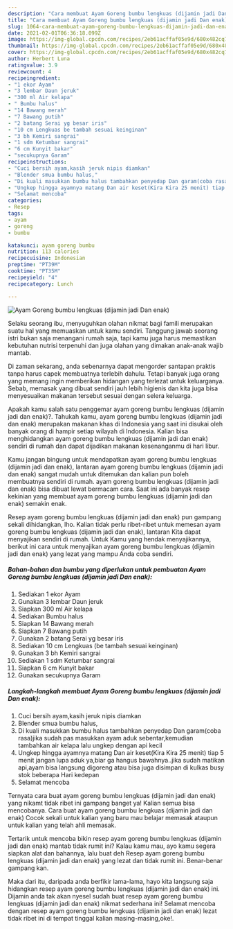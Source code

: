 ```yaml
---
description: "Cara membuat Ayam Goreng bumbu lengkuas (dijamin jadi Dan enak) yang nikmat dan Mudah Dibuat"
title: "Cara membuat Ayam Goreng bumbu lengkuas (dijamin jadi Dan enak) yang nikmat dan Mudah Dibuat"
slug: 1064-cara-membuat-ayam-goreng-bumbu-lengkuas-dijamin-jadi-dan-enak-yang-nikmat-dan-mudah-dibuat
date: 2021-02-01T06:36:18.099Z
image: https://img-global.cpcdn.com/recipes/2eb61acffaf05e9d/680x482cq70/ayam-goreng-bumbu-lengkuas-dijamin-jadi-dan-enak-foto-resep-utama.jpg
thumbnail: https://img-global.cpcdn.com/recipes/2eb61acffaf05e9d/680x482cq70/ayam-goreng-bumbu-lengkuas-dijamin-jadi-dan-enak-foto-resep-utama.jpg
cover: https://img-global.cpcdn.com/recipes/2eb61acffaf05e9d/680x482cq70/ayam-goreng-bumbu-lengkuas-dijamin-jadi-dan-enak-foto-resep-utama.jpg
author: Herbert Luna
ratingvalue: 3.9
reviewcount: 4
recipeingredient:
- "1 ekor Ayam"
- "3 lembar Daun jeruk"
- "300 ml Air kelapa"
- " Bumbu halus"
- "14 Bawang merah"
- "7 Bawang putih"
- "2 batang Serai yg besar iris"
- "10 cm Lengkuas be tambah sesuai keinginan"
- "3 bh Kemiri sangrai"
- "1 sdm Ketumbar sangrai"
- "6 cm Kunyit bakar"
- "secukupnya Garam"
recipeinstructions:
- "Cuci bersih ayam,kasih jeruk nipis diamkan"
- "Blender smua bumbu halus,"
- "Di kuali masukkan bumbu halus tambahkan penyedap Dan garam(coba rasa)jika sudah pas masukkan ayam aduk sebentar,kemudian tambahkan air kelapa lalu ungkep dengan api kecil"
- "Ungkep hingga ayamnya matang Dan air keset(Kira Kira 25 menit) tiap 5 menit jangan lupa aduk ya,biar ga hangus bawahnya..jika sudah matikan api,ayam bisa langsung digoreng atau bisa juga disimpan di kulkas busy stok beberapa Hari kedepan"
- "Selamat mencoba"
categories:
- Resep
tags:
- ayam
- goreng
- bumbu

katakunci: ayam goreng bumbu 
nutrition: 113 calories
recipecuisine: Indonesian
preptime: "PT39M"
cooktime: "PT35M"
recipeyield: "4"
recipecategory: Lunch

---
```



![Ayam Goreng bumbu lengkuas (dijamin jadi Dan enak)](https://img-global.cpcdn.com/recipes/2eb61acffaf05e9d/680x482cq70/ayam-goreng-bumbu-lengkuas-dijamin-jadi-dan-enak-foto-resep-utama.jpg)

Selaku seorang ibu, menyuguhkan olahan nikmat bagi famili merupakan suatu hal yang memuaskan untuk kamu sendiri. Tanggung jawab seorang istri bukan saja menangani rumah saja, tapi kamu juga harus memastikan kebutuhan nutrisi terpenuhi dan juga olahan yang dimakan anak-anak wajib mantab.

Di zaman  sekarang, anda sebenarnya dapat mengorder santapan praktis tanpa harus capek membuatnya terlebih dahulu. Tetapi banyak juga orang yang memang ingin memberikan hidangan yang terlezat untuk keluarganya. Sebab, memasak yang dibuat sendiri jauh lebih higienis dan kita juga bisa menyesuaikan makanan tersebut sesuai dengan selera keluarga. 



Apakah kamu salah satu penggemar ayam goreng bumbu lengkuas (dijamin jadi dan enak)?. Tahukah kamu, ayam goreng bumbu lengkuas (dijamin jadi dan enak) merupakan makanan khas di Indonesia yang saat ini disukai oleh banyak orang di hampir setiap wilayah di Indonesia. Kalian bisa menghidangkan ayam goreng bumbu lengkuas (dijamin jadi dan enak) sendiri di rumah dan dapat dijadikan makanan kesenanganmu di hari libur.

Kamu jangan bingung untuk mendapatkan ayam goreng bumbu lengkuas (dijamin jadi dan enak), lantaran ayam goreng bumbu lengkuas (dijamin jadi dan enak) sangat mudah untuk ditemukan dan kalian pun boleh membuatnya sendiri di rumah. ayam goreng bumbu lengkuas (dijamin jadi dan enak) bisa dibuat lewat bermacam cara. Saat ini ada banyak resep kekinian yang membuat ayam goreng bumbu lengkuas (dijamin jadi dan enak) semakin enak.

Resep ayam goreng bumbu lengkuas (dijamin jadi dan enak) pun gampang sekali dihidangkan, lho. Kalian tidak perlu ribet-ribet untuk memesan ayam goreng bumbu lengkuas (dijamin jadi dan enak), lantaran Kita dapat menyajikan sendiri di rumah. Untuk Kamu yang hendak menyajikannya, berikut ini cara untuk menyajikan ayam goreng bumbu lengkuas (dijamin jadi dan enak) yang lezat yang mampu Anda coba sendiri.

<!--inarticleads1-->

##### Bahan-bahan dan bumbu yang diperlukan untuk pembuatan Ayam Goreng bumbu lengkuas (dijamin jadi Dan enak):

1. Sediakan 1 ekor Ayam
1. Gunakan 3 lembar Daun jeruk
1. Siapkan 300 ml Air kelapa
1. Sediakan  Bumbu halus
1. Siapkan 14 Bawang merah
1. Siapkan 7 Bawang putih
1. Gunakan 2 batang Serai yg besar iris
1. Sediakan 10 cm Lengkuas (be tambah sesuai keinginan)
1. Gunakan 3 bh Kemiri sangrai
1. Sediakan 1 sdm Ketumbar sangrai
1. Siapkan 6 cm Kunyit bakar
1. Gunakan secukupnya Garam




<!--inarticleads2-->

##### Langkah-langkah membuat Ayam Goreng bumbu lengkuas (dijamin jadi Dan enak):

1. Cuci bersih ayam,kasih jeruk nipis diamkan
1. Blender smua bumbu halus,
1. Di kuali masukkan bumbu halus tambahkan penyedap Dan garam(coba rasa)jika sudah pas masukkan ayam aduk sebentar,kemudian tambahkan air kelapa lalu ungkep dengan api kecil
1. Ungkep hingga ayamnya matang Dan air keset(Kira Kira 25 menit) tiap 5 menit jangan lupa aduk ya,biar ga hangus bawahnya..jika sudah matikan api,ayam bisa langsung digoreng atau bisa juga disimpan di kulkas busy stok beberapa Hari kedepan
1. Selamat mencoba




Ternyata cara buat ayam goreng bumbu lengkuas (dijamin jadi dan enak) yang nikamt tidak ribet ini gampang banget ya! Kalian semua bisa mencobanya. Cara buat ayam goreng bumbu lengkuas (dijamin jadi dan enak) Cocok sekali untuk kalian yang baru mau belajar memasak ataupun untuk kalian yang telah ahli memasak.

Tertarik untuk mencoba bikin resep ayam goreng bumbu lengkuas (dijamin jadi dan enak) mantab tidak rumit ini? Kalau kamu mau, ayo kamu segera siapkan alat dan bahannya, lalu buat deh Resep ayam goreng bumbu lengkuas (dijamin jadi dan enak) yang lezat dan tidak rumit ini. Benar-benar gampang kan. 

Maka dari itu, daripada anda berfikir lama-lama, hayo kita langsung saja hidangkan resep ayam goreng bumbu lengkuas (dijamin jadi dan enak) ini. Dijamin anda tak akan nyesel sudah buat resep ayam goreng bumbu lengkuas (dijamin jadi dan enak) nikmat sederhana ini! Selamat mencoba dengan resep ayam goreng bumbu lengkuas (dijamin jadi dan enak) lezat tidak ribet ini di tempat tinggal kalian masing-masing,oke!.

